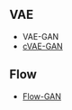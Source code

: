 <a id="VAE"></a>

## VAE

- VAE-GAN
- [cVAE-GAN](https://arxiv.org/abs/1703.10155)

## Flow

- [Flow-GAN](https://arxiv.org/abs/1705.08868)